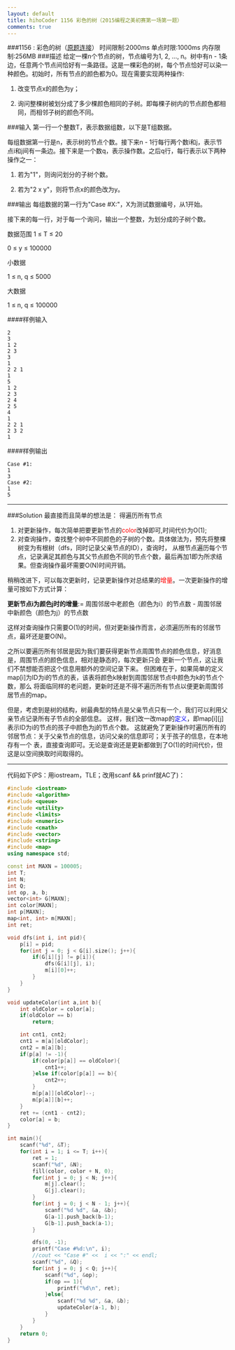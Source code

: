 ```yaml
---
layout: default
title: hihoCoder 1156 彩色的树（2015编程之美初赛第一场第一题）
comments: true
---
```


###1156 : 彩色的树（[原题连接](http://hihocoder.com/problemset/problem/1156)）
时间限制:2000ms
单点时限:1000ms
内存限制:256MB
###描述
给定一棵n个节点的树，节点编号为1, 2, …, n。树中有n - 1条边，任意两个节点间恰好有一条路径。这是一棵彩色的树，每个节点恰好可以染一种颜色。初始时，所有节点的颜色都为0。现在需要实现两种操作:

1. 改变节点x的颜色为y；

2. 询问整棵树被划分成了多少棵颜色相同的子树。即每棵子树内的节点颜色都相同，而相邻子树的颜色不同。

###输入
第一行一个整数T，表示数据组数，以下是T组数据。

每组数据第一行是n，表示树的节点个数。接下来n - 1行每行两个数i和j，表示节点i和j间有一条边。接下来是一个数q，表示操作数。之后q行，每行表示以下两种操作之一：

1. 若为"1"，则询问划分的子树个数。

2. 若为"2 x y"，则将节点x的颜色改为y。

###输出
每组数据的第一行为"Case #X:"，X为测试数据编号，从1开始。

接下来的每一行，对于每一个询问，输出一个整数，为划分成的子树个数。

数据范围
1 ≤ T ≤ 20

0 ≤ y ≤ 100000

小数据

1 ≤ n, q ≤ 5000

大数据

1 ≤ n, q ≤ 100000

####样例输入

```
2
3
1 2
2 3
3
1
2 2 1
1
5
1 2
2 3
2 4
2 5
4
1
2 2 1
2 3 2
1
```
####样例输出

```
Case #1:
1
3
Case #2:
1
5
```
***
###Solution
最直接而且简单的想法是：
得遍历所有节点
1. 对更新操作，每次简单把要更新节点的<font color="red">color</font>改掉即可,时间代价为O(1);
2. 对查询操作，查找整个树中不同颜色的子树的个数。具体做法为，预先将整棵树变为有根树（dfs，同时记录父亲节点的ID），查询时，
从根节点遍历每个节点，记录满足其颜色与其父节点颜色不同的节点个数，最后再加1即为所求结果。但查询操作最坏需要O(N)时间开销。

稍稍改进下，可以每次更新时，记录更新操作对总结果的<font color="red">增量</font>。一次更新操作的增量可按如下方式计算：

**更新节点i为颜色j时的增量**:= 周围邻居中老颜色（颜色为i）的节点数 - 周围邻居中新颜色（颜色为j）的节点数

这样对查询操作只需要O(1)的时间，但对更新操作而言，必须遍历所有的邻居节点，最坏还是要O(N)。

之所以要遍历所有邻居是因为我们要获得更新节点周围节点的颜色信息，好消息是，周围节点的颜色信息，相对是静态的，每次更新只会
更新一个节点，这让我们不禁想能否把这个信息用额外的空间记录下来。
但困难在于，如果简单的定义map[i]为ID为i的节点的表，该表将颜色k映射到周围邻居节点中颜色为k的节点个数，那么
将面临同样的老问题，更新时还是不得不遍历所有节点以便更新周围邻居节点的map。

但是，考虑到是树的结构，树最典型的特点是父亲节点只有一个，我们可以利用父亲节点记录所有子节点的全部信息。
这样，我们改一改map的<font color="blue">定义</font>，即map[i][j]表示ID为i的节点的孩子中颜色为j的节点个数。
这就避免了更新操作时遍历所有的邻居节点：关于父亲节点的信息，访问父亲的信息即可；关于孩子的信息，在本地存有一个
表，直接查询即可。无论是查询还是更新都做到了O(1)的时间代价，但这是以空间换取时间取得的。

***
代码如下(PS：用iostream，TLE；改用scanf && prinf就AC了)：
```cpp
#include <iostream>
#include <algorithm>
#include <queue>
#include <utility>
#include <limits>
#include <numeric>
#include <cmath>
#include <vector>
#include <string>
#include <map>
using namespace std;

const int MAXN = 100005;
int T;
int N;
int Q;
int op, a, b;
vector<int> G[MAXN];
int color[MAXN];
int p[MAXN];
map<int, int> m[MAXN];
int ret;

void dfs(int i, int pid){
	p[i] = pid;
	for(int j = 0; j < G[i].size(); j++){
		if(G[i][j] != p[i]){
			dfs(G[i][j], i);
			m[i][0]++;
		}
	}
}

void updateColor(int a,int b){
	int oldColor = color[a];
	if(oldColor == b)
		return;

	int cnt1, cnt2;
	cnt1 = m[a][oldColor];
	cnt2 = m[a][b];
	if(p[a] != -1){
		if(color[p[a]] == oldColor){
			cnt1++;
		}else if(color[p[a]] == b){
			cnt2++;
		}
		m[p[a]][oldColor]--;
		m[p[a]][b]++;
	}
	ret += (cnt1 - cnt2);
	color[a] = b;
}

int main(){
	scanf("%d", &T);
	for(int i = 1; i <= T; i++){
		ret = 1;
		scanf("%d", &N);
		fill(color, color + N, 0);
		for(int j = 0; j < N; j++){
			m[j].clear();
			G[j].clear();
		}
		for(int j = 0; j < N - 1; j++){
			scanf("%d %d", &a, &b);
			G[a-1].push_back(b-1);
			G[b-1].push_back(a-1);
		}

		dfs(0, -1);
		printf("Case #%d:\n", i);
		//cout << "Case #" <<  i << ":" << endl;
		scanf("%d", &Q);
		for(int j = 0; j < Q; j++){
			scanf("%d", &op);
			if(op == 1){
				printf("%d\n", ret);
			}else{
				scanf("%d %d", &a, &b);
				updateColor(a-1, b);
			}
		}
	}
	return 0;
}
```

